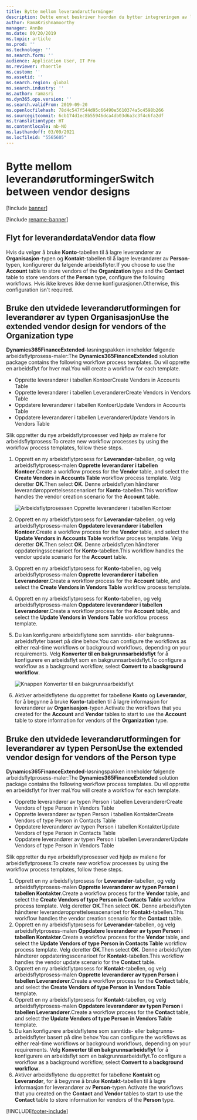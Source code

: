 ```yaml
---
title: Bytte mellom leverandørutforminger
description: Dette emnet beskriver hvordan du bytter integreringen av leverandørdata mellom Finance and Operations-apper og Dataverse.
author: RamaKrishnamoorthy
manager: AnnBe
ms.date: 09/20/2019
ms.topic: article
ms.prod: ''
ms.technology: ''
ms.search.form: ''
audience: Application User, IT Pro
ms.reviewer: rhaertle
ms.custom: ''
ms.assetid: ''
ms.search.region: global
ms.search.industry: ''
ms.author: ramasri
ms.dyn365.ops.version: ''
ms.search.validFrom: 2019-09-20
ms.openlocfilehash: 78d4c547f544d95c66490e5610374a5c4598b266
ms.sourcegitcommit: 6cb174d1ec8b55946dca4db03d6a3c3f4c6fa2df
ms.translationtype: HT
ms.contentlocale: nb-NO
ms.lasthandoff: 03/09/2021
ms.locfileid: "5565605"
---
```

# <a name="switch-between-vendor-designs"></a><span data-ttu-id="7d691-103">Bytte mellom leverandørutforminger</span><span class="sxs-lookup"><span data-stu-id="7d691-103">Switch between vendor designs</span></span>

[!include [banner](../../includes/banner.md)]

[!include [rename-banner](~/includes/cc-data-platform-banner.md)]



## <a name="vendor-data-flow"></a><span data-ttu-id="7d691-104">Flyt for leverandørdata</span><span class="sxs-lookup"><span data-stu-id="7d691-104">Vendor data flow</span></span> 

<span data-ttu-id="7d691-105">Hvis du velger å bruke **Konto**-tabellen til å lagre leverandører av **Organisasjon**-typen og **Kontakt**-tabellen til å lagre leverandører av **Person**-typen, konfigurerer du følgende arbeidsflyter.</span><span class="sxs-lookup"><span data-stu-id="7d691-105">If you choose to use the **Account** table to store vendors of the **Organization** type and the **Contact** table to store vendors of the **Person** type, configure the following workflows.</span></span> <span data-ttu-id="7d691-106">Hvis ikke kreves ikke denne konfigurasjonen.</span><span class="sxs-lookup"><span data-stu-id="7d691-106">Otherwise, this configuration isn't required.</span></span>

## <a name="use-the-extended-vendor-design-for-vendors-of-the-organization-type"></a><span data-ttu-id="7d691-107">Bruke den utvidede leverandørutformingen for leverandører av typen Organisasjon</span><span class="sxs-lookup"><span data-stu-id="7d691-107">Use the extended vendor design for vendors of the Organization type</span></span>

<span data-ttu-id="7d691-108">**Dynamics365FinanceExtended**-løsningspakken inneholder følgende arbeidsflytprosess-maler:</span><span class="sxs-lookup"><span data-stu-id="7d691-108">The **Dynamics365FinanceExtended** solution package contains the following workflow process templates.</span></span> <span data-ttu-id="7d691-109">Du vil opprette en arbeidsflyt for hver mal.</span><span class="sxs-lookup"><span data-stu-id="7d691-109">You will create a workflow for each template.</span></span>

+ <span data-ttu-id="7d691-110">Opprette leverandører i tabellen Kontoer</span><span class="sxs-lookup"><span data-stu-id="7d691-110">Create Vendors in Accounts Table</span></span>
+ <span data-ttu-id="7d691-111">Opprette leverandører i tabellen Leverandører</span><span class="sxs-lookup"><span data-stu-id="7d691-111">Create Vendors in Vendors Table</span></span>
+ <span data-ttu-id="7d691-112">Oppdatere leverandører i tabellen Kontoer</span><span class="sxs-lookup"><span data-stu-id="7d691-112">Update Vendors in Accounts Table</span></span>
+ <span data-ttu-id="7d691-113">Oppdatere leverandører i tabellen Leverandører</span><span class="sxs-lookup"><span data-stu-id="7d691-113">Update Vendors in Vendors Table</span></span>

<span data-ttu-id="7d691-114">Slik oppretter du nye arbeidsflytprosesser ved hjelp av malene for arbeidsflytprosess:</span><span class="sxs-lookup"><span data-stu-id="7d691-114">To create new workflow processes by using the workflow process templates, follow these steps.</span></span>

1. <span data-ttu-id="7d691-115">Opprett en ny arbeidsflytprosess for **Leverandør**-tabellen, og velg arbeidsflytprosess-malen **Opprette leverandører i tabellen Kontoer**.</span><span class="sxs-lookup"><span data-stu-id="7d691-115">Create a workflow process for the **Vendor** table, and select the **Create Vendors in Accounts Table** workflow process template.</span></span> <span data-ttu-id="7d691-116">Velg deretter **OK**.</span><span class="sxs-lookup"><span data-stu-id="7d691-116">Then select **OK**.</span></span> <span data-ttu-id="7d691-117">Denne arbeidsflyten håndterer leverandøropprettelsesscenarioet for **Konto**-tabellen.</span><span class="sxs-lookup"><span data-stu-id="7d691-117">This workflow handles the vendor creation scenario for the **Account** table.</span></span>

    ![Arbeidsflytprosessen Opprette leverandører i tabellen Kontoer](media/create_process.png)

2. <span data-ttu-id="7d691-119">Opprett en ny arbeidsflytprosess for **Leverandør**-tabellen, og velg arbeidsflytprosess-malen **Oppdatere leverandører i tabellen Kontoer**.</span><span class="sxs-lookup"><span data-stu-id="7d691-119">Create a workflow process for the **Vendor** table, and select the **Update Vendors in Accounts Table** workflow process template.</span></span> <span data-ttu-id="7d691-120">Velg deretter **OK**.</span><span class="sxs-lookup"><span data-stu-id="7d691-120">Then select **OK**.</span></span> <span data-ttu-id="7d691-121">Denne arbeidsflyten håndterer oppdateringsscenarioet for **Konto**-tabellen.</span><span class="sxs-lookup"><span data-stu-id="7d691-121">This workflow handles the vendor update scenario for the **Account** table.</span></span>
3. <span data-ttu-id="7d691-122">Opprett en ny arbeidsflytprosess for **Konto**-tabellen, og velg arbeidsflytprosess-malen **Opprette leverandører i tabellen Leverandører**.</span><span class="sxs-lookup"><span data-stu-id="7d691-122">Create a workflow process for the **Account** table, and select the **Create Vendors in Vendors Table** workflow process template.</span></span>
4. <span data-ttu-id="7d691-123">Opprett en ny arbeidsflytprosess for **Konto**-tabellen, og velg arbeidsflytprosess-malen **Oppdatere leverandører i tabellen Leverandører**.</span><span class="sxs-lookup"><span data-stu-id="7d691-123">Create a workflow process for the **Account** table, and select the **Update Vendors in Vendors Table** workflow process template.</span></span>
5. <span data-ttu-id="7d691-124">Du kan konfigurere arbeidsflytene som sanntids- eller bakgrunns-arbeidsflyter basert på dine behov.</span><span class="sxs-lookup"><span data-stu-id="7d691-124">You can configure the workflows as either real-time workflows or background workflows, depending on your requirements.</span></span> <span data-ttu-id="7d691-125">Velg **Konverter til en bakgrunnsarbeidsflyt** for å konfigurere en arbeidsflyt som en bakgrunnsarbeidsflyt.</span><span class="sxs-lookup"><span data-stu-id="7d691-125">To configure a workflow as a background workflow, select **Convert to a background workflow**.</span></span>

    ![Knappen Konverter til en bakgrunnsarbeidsflyt](media/background_workflow.png)

6. <span data-ttu-id="7d691-127">Aktiver arbeidsflytene du opprettet for tabellene **Konto** og **Leverandør**, for å begynne å bruke **Konto**-tabellen til å lagre informasjon for leverandører av **Organisasjon**-typen.</span><span class="sxs-lookup"><span data-stu-id="7d691-127">Activate the workflows that you created for the **Account** and **Vendor** tables to start to use the **Account** table to store information for vendors of the **Organization** type.</span></span>

## <a name="use-the-extended-vendor-design-for-vendors-of-the-person-type"></a><span data-ttu-id="7d691-128">Bruke den utvidede leverandørutformingen for leverandører av typen Person</span><span class="sxs-lookup"><span data-stu-id="7d691-128">Use the extended vendor design for vendors of the Person type</span></span>

<span data-ttu-id="7d691-129">**Dynamics365FinanceExtended**-løsningspakken inneholder følgende arbeidsflytprosess-maler:</span><span class="sxs-lookup"><span data-stu-id="7d691-129">The **Dynamics365FinanceExtended** solution package contains the following workflow process templates.</span></span> <span data-ttu-id="7d691-130">Du vil opprette en arbeidsflyt for hver mal.</span><span class="sxs-lookup"><span data-stu-id="7d691-130">You will create a workflow for each template.</span></span>

+ <span data-ttu-id="7d691-131">Opprette leverandører av typen Person i tabellen Leverandører</span><span class="sxs-lookup"><span data-stu-id="7d691-131">Create Vendors of type Person in Vendors Table</span></span>
+ <span data-ttu-id="7d691-132">Opprette leverandører av typen Person i tabellen Kontakter</span><span class="sxs-lookup"><span data-stu-id="7d691-132">Create Vendors of type Person in Contacts Table</span></span>
+ <span data-ttu-id="7d691-133">Oppdatere leverandører av typen Person i tabellen Kontakter</span><span class="sxs-lookup"><span data-stu-id="7d691-133">Update Vendors of type Person in Contacts Table</span></span>
+ <span data-ttu-id="7d691-134">Oppdatere leverandører av typen Person i tabellen Leverandører</span><span class="sxs-lookup"><span data-stu-id="7d691-134">Update Vendors of type Person in Vendors Table</span></span>

<span data-ttu-id="7d691-135">Slik oppretter du nye arbeidsflytprosesser ved hjelp av malene for arbeidsflytprosess:</span><span class="sxs-lookup"><span data-stu-id="7d691-135">To create new workflow processes by using the workflow process templates, follow these steps.</span></span>

1. <span data-ttu-id="7d691-136">Opprett en ny arbeidsflytprosess for **Leverandør**-tabellen, og velg arbeidsflytprosess-malen **Opprette leverandører av typen Person i tabellen Kontakter**.</span><span class="sxs-lookup"><span data-stu-id="7d691-136">Create a workflow process for the **Vendor** table, and select the **Create Vendors of type Person in Contacts Table** workflow process template.</span></span> <span data-ttu-id="7d691-137">Velg deretter **OK**.</span><span class="sxs-lookup"><span data-stu-id="7d691-137">Then select **OK**.</span></span> <span data-ttu-id="7d691-138">Denne arbeidsflyten håndterer leverandøropprettelsesscenarioet for **Kontakt**-tabellen.</span><span class="sxs-lookup"><span data-stu-id="7d691-138">This workflow handles the vendor creation scenario for the **Contact** table.</span></span>
2. <span data-ttu-id="7d691-139">Opprett en ny arbeidsflytprosess for **Leverandør**-tabellen, og velg arbeidsflytprosess-malen **Oppdatere leverandører av typen Person i tabellen Kontakter**.</span><span class="sxs-lookup"><span data-stu-id="7d691-139">Create a workflow process for the **Vendor** table, and select the **Update Vendors of type Person in Contacts Table** workflow process template.</span></span> <span data-ttu-id="7d691-140">Velg deretter **OK**.</span><span class="sxs-lookup"><span data-stu-id="7d691-140">Then select **OK**.</span></span> <span data-ttu-id="7d691-141">Denne arbeidsflyten håndterer oppdateringsscenarioet for **Kontakt**-tabellen.</span><span class="sxs-lookup"><span data-stu-id="7d691-141">This workflow handles the vendor update scenario for the **Contact** table.</span></span>
3. <span data-ttu-id="7d691-142">Opprett en ny arbeidsflytprosess for **Kontakt**-tabellen, og velg arbeidsflytprosess-malen **Opprette leverandører av typen Person i tabellen Leverandører**.</span><span class="sxs-lookup"><span data-stu-id="7d691-142">Create a workflow process for the **Contact** table, and select the **Create Vendors of type Person in Vendors Table** template.</span></span>
4. <span data-ttu-id="7d691-143">Opprett en ny arbeidsflytprosess for **Kontakt**-tabellen, og velg arbeidsflytprosess-malen **Oppdatere leverandører av typen Person i tabellen Leverandører**.</span><span class="sxs-lookup"><span data-stu-id="7d691-143">Create a workflow process for the **Contact** table, and select the **Update Vendors of type Person in Vendors Table** template.</span></span>
5. <span data-ttu-id="7d691-144">Du kan konfigurere arbeidsflytene som sanntids- eller bakgrunns-arbeidsflyter basert på dine behov.</span><span class="sxs-lookup"><span data-stu-id="7d691-144">You can configure the workflows as either real-time workflows or background workflows, depending on your requirements.</span></span> <span data-ttu-id="7d691-145">Velg **Konverter til en bakgrunnsarbeidsflyt** for å konfigurere en arbeidsflyt som en bakgrunnsarbeidsflyt.</span><span class="sxs-lookup"><span data-stu-id="7d691-145">To configure a workflow as a background workflow, select **Convert to a background workflow**.</span></span>
6. <span data-ttu-id="7d691-146">Aktiver arbeidsflytene du opprettet for tabellene **Kontakt** og **Leverandør**, for å begynne å bruke **Kontakt**-tabellen til å lagre informasjon for leverandører av **Person**-typen.</span><span class="sxs-lookup"><span data-stu-id="7d691-146">Activate the workflows that you created on the **Contact** and **Vendor** tables to start to use the **Contact** table to store information for vendors of the **Person** type.</span></span>


[!INCLUDE[footer-include](../../../../includes/footer-banner.md)]